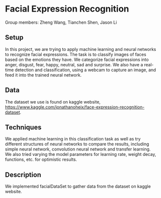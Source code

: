 # Facial Expression Recognition

Group members: Zheng Wang, Tianchen Shen, Jason Li

## Setup

In this project, we are trying to apply machine learning and neural networks to recognize facial expressions. The task is to classify images of faces based on the emotions they have. We categorize facial expressions into anger, disgust, fear, happy, neutral, sad and surprise.  We also have a real-time detection and classification, using a webcam to capture an image, and feed it into the trained neural network.

## Data

The dataset we use is found on kaggle website, https://www.kaggle.com/jonathanoheix/face-expression-recognition-dataset.

## Techniques

We applied machine learning in this classification task as well as try different structures of neural networks to compare the results, including simple neural network, convolution neural network and transfer learning. We also tried varying the model parameters for learning rate, weight decay, functions, etc. for optimistic results.

## Description

We implemented facialDataSet to gather data from the dataset on kaggle website. 

